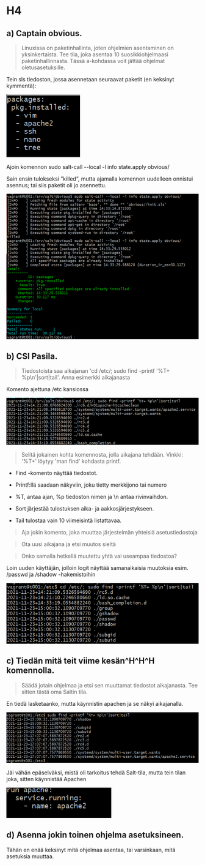 # H4

## a) Captain obvious.

> Linuxissa on paketinhallinta, joten ohjelmien asentaminen on yksinkertaista. Tee tila, joka asentaa 10 suosikkiohjelmaasi paketinhallinnasta.
> Tässä a-kohdassa voit jättää ohjelmat oletusasetuksille.

Tein sls tiedoston, jossa asennetaan seuraavat paketit (en keksinyt kymmentä):

![Image](./H4SC/pkgs.png)

Ajoin komennon sudo salt-call --local -l info state.apply obvious/

Sain ensin tulokseksi ”killed”, mutta ajamalla komennon uudelleen onnistui asennus; tai siis paketit oli jo asennettu.

![Image](./H4SC/pkgsinstalled.png)

## b) CSI Pasila.

> Tiedostoista saa aikajanan 'cd /etc/; sudo find -printf '%T+ %p\n'|sort|tail'.
> Anna esimerkki aikajanasta

Komento ajettuna /etc kansiossa

![Image](./H4SC/find.png)


> Selitä jokainen kohta komennosta, jolla aikajana tehdään. Vinkki: '%T+' löytyy 'man find' kohdasta printf.

* Find -komento näyttää tiedostot.

* Printf:llä saadaan näkyviin, joku tietty merkkijono tai numero

* %T, antaa ajan, %p tiedoston nimen ja \n antaa rivinvaihdon.

* Sort järjestää tulostuksen aika- ja aakkosjärjestykseen.

* Tail tulostaa vain 10 viimeisintä listattavaa.

> Aja jokin komento, joka muuttaa järjestelmän yhteisiä asetustiedostoja

> Ota uusi aikajana ja etsi muutos sieltä

> Onko samalla hetkellä muutettu yhtä vai useampaa tiedostoa?

Loin uuden käyttäjän, jolloin logit näyttää samanaikaisia muutoksia esim. /passwd ja /shadow -hakemistoihin

![Image](./H4SC/useradd.png)

## c) Tiedän mitä teit viime kesän^H^H^H komennolla.

> Säädä jotain ohjelmaa ja etsi sen muuttamat tiedostot aikajanasta. Tee sitten tästä oma Saltin tila.

En tiedä lasketaanko, mutta käynnistin apachen ja se näkyi aikajanalla.

![Image](./H4SC/apache.png)

Jäi vähän epäselväksi, mistä oli tarkoitus tehdä Salt-tila, mutta tein tilan joka, sitten käynnistää Apachen

![Image](./H4SC/apachestate.png)

## d) Asenna jokin toinen ohjelma asetuksineen.

Tähän en enää keksinyt mitä ohjelmaa asentaa, tai varsinkaan, mitä asetuksia muuttaa.




